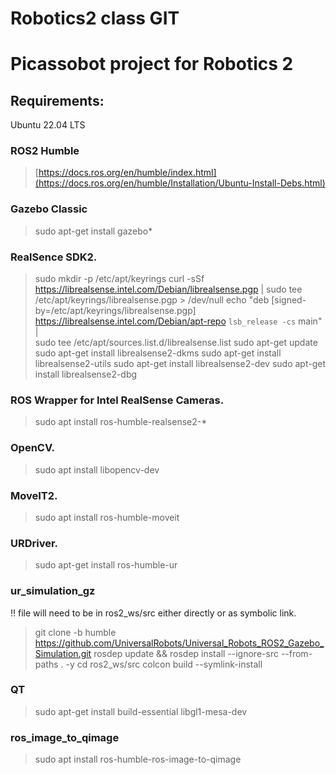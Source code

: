 # Robotics2 class GIT

# Picassobot project for Robotics 2

## Requirements:
Ubuntu 22.04 LTS
### ROS2 Humble
> [https://docs.ros.org/en/humble/index.html](https://docs.ros.org/en/humble/Installation/Ubuntu-Install-Debs.html) 

### Gazebo Classic
> sudo apt-get install gazebo*

### RealSence SDK2.
> sudo mkdir -p /etc/apt/keyrings
> curl -sSf https://librealsense.intel.com/Debian/librealsense.pgp | sudo tee /etc/apt/keyrings/librealsense.pgp > /dev/null
> echo "deb [signed-by=/etc/apt/keyrings/librealsense.pgp] https://librealsense.intel.com/Debian/apt-repo `lsb_release -cs` main" | \
> sudo tee /etc/apt/sources.list.d/librealsense.list
> sudo apt-get update
> sudo apt-get install librealsense2-dkms
> sudo apt-get install librealsense2-utils
> sudo apt-get install librealsense2-dev
> sudo apt-get install librealsense2-dbg

### ROS Wrapper for Intel RealSense Cameras.
> sudo apt install ros-humble-realsense2-*

### OpenCV.
> sudo apt install libopencv-dev

### MoveIT2.
> sudo apt install ros-humble-moveit

### URDriver.
> sudo apt-get install ros-humble-ur

### ur_simulation_gz
!! file will need to be in ros2_ws/src either directly or as symbolic link.
> git clone -b humble https://github.com/UniversalRobots/Universal_Robots_ROS2_Gazebo_Simulation.git
> rosdep update && rosdep install --ignore-src --from-paths . -y
> cd ros2_ws/src
> colcon build --symlink-install

### QT
> sudo apt-get install build-essential libgl1-mesa-dev

### ros_image_to_qimage
> sudo apt install ros-humble-ros-image-to-qimage
